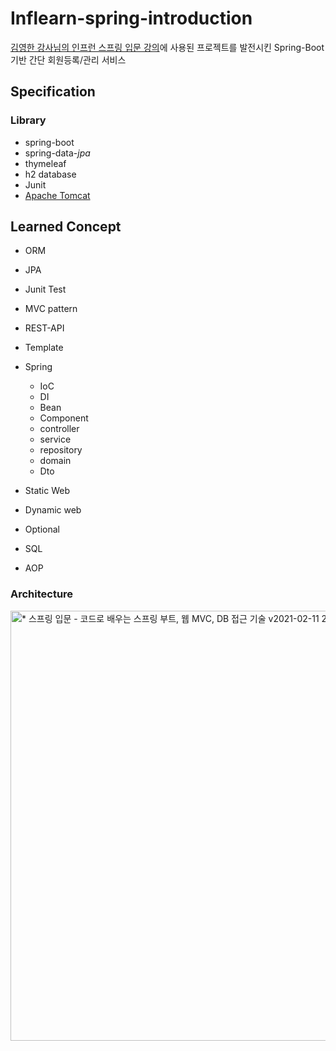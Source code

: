 # Inflearn-spring-introduction

[김영한 강사님의 인프런 스프링 입문 강의](https://www.inflearn.com/course/%EC%8A%A4%ED%94%84%EB%A7%81-%EC%9E%85%EB%AC%B8-%EC%8A%A4%ED%94%84%EB%A7%81%EB%B6%80%ED%8A%B8/dashboard)에 사용된 프로젝트를 발전시킨 Spring-Boot 기반 간단 회원등록/관리 서비스



## Specification

### Library

- spring-boot
- spring-data-*jpa*
- thymeleaf
- h2 database
- Junit
- [Apache Tomcat](http://tomcat.apache.org/)



## Learned Concept

- ORM

- JPA

- Junit Test

- MVC pattern

- REST-API

- Template

- Spring

  - IoC
  - DI
  - Bean
  - Component
  - controller
  - service
  - repository
  - domain
  - Dto

- Static Web

- Dynamic web

- Optional

- SQL

- AOP

  

### Architecture

<img width="688" alt="* 스프링 입문 - 코드로 배우는 스프링 부트, 웹 MVC, DB 접근 기술 v2021-02-11 2021-05-24 23-18-31" src="https://user-images.githubusercontent.com/60743304/119361293-78326280-bce6-11eb-8527-9b8a8b4c15ad.png">
